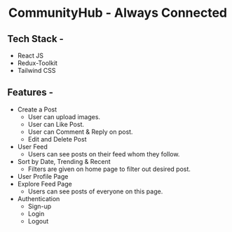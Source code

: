 <h1 align="center">
  CommunityHub - Always Connected
</h1>

## Tech Stack -
- React JS
- Redux-Toolkit
- Tailwind CSS

## Features -

- Create a Post
  - User can upload images.
  - User can Like Post.
  - User can Comment & Reply on post.  
  - Edit and Delete Post
- User Feed   
  - Users can see posts on their feed whom they follow.
- Sort by Date, Trending & Recent
  - Filters are given on home page to filter out desired post.
- User Profile Page
- Explore Feed Page
  - Users can see posts of everyone on this page.
- Authentication
  - Sign-up
  - Login
  - Logout

<!-- ## Snapshots

<table>
<p  align="center"><strong>Overview</strong></p>

<tr>
    <td>
        <p align="center"><strong>Home Page</strong></p>
        <img src="https://user-images.githubusercontent.com/36642146/179084458-43feee1e-bd35-402f-8b0a-2c69e57519a3.png"  />
    </td>
    <td>
        <p align="center"><strong>Explore Page</strong></p>
        <img src="https://user-images.githubusercontent.com/36642146/179078500-17b8b58b-348e-4bbc-9cd7-c55d4f3ea30f.png"  />
    </td>
</tr> 
<tr>
    <td>
        <p align="center"><strong>Bookmarks Page</strong></p>
        <img src="https://user-images.githubusercontent.com/36642146/179078752-14c6d004-5726-41f7-9f03-8136d29a11ad.png"  />
    </td>
    <td>
        <p align="center"><strong>Profile Page</strong></p>
        <img src="https://user-images.githubusercontent.com/36642146/179078905-60c8b897-3e78-4c50-b4ac-087763519d54.png"  />
    </td>
</tr>

</table> -->
